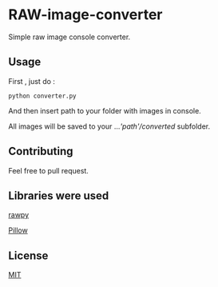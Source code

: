 # RAW-image-converter

Simple raw image console converter.



## Usage
First , just do : 
```
python converter.py 
```
And then insert path to your folder with images in console. 

All images will be saved to your   ...*'path'/converted*  subfolder.


## Contributing
Feel free to pull request. 

## Libraries were used

[rawpy](https://pypi.org/project/rawpy/)

[Pillow](https://pillow.readthedocs.io/en/stable/)

## License
[MIT](https://choosealicense.com/licenses/mit/)